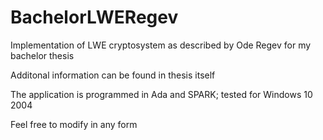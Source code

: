 # BachelorLWERegev
Implementation of LWE cryptosystem as described by Ode Regev for my bachelor thesis

Additonal information can be found in thesis itself

The application is programmed in Ada and SPARK; tested for Windows 10 2004

Feel free to modify in any form
